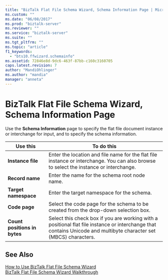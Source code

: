 ```yaml
---
title: "BizTalk Flat File Schema Wizard, Schema Information Page | Microsoft Docs"
ms.custom: ""
ms.date: "06/08/2017"
ms.prod: "biztalk-server"
ms.reviewer: ""
ms.service: "biztalk-server"
ms.suite: ""
ms.tgt_pltfrm: ""
ms.topic: "article"
f1_keywords: 
  - "bts10.ffwizard.schemainfo"
ms.assetid: 72846e8d-9dc6-463f-87bb-c160c3160705
caps.latest.revision: 7
author: "MandiOhlinger"
ms.author: "mandia"
manager: "anneta"
---
```

# BizTalk Flat File Schema Wizard, Schema Information Page
Use the **Schema Information** page to specify the flat file document instance or interchange for input, and to specify the schema information.  
  
|Use this|To do this|  
|--------------|----------------|  
|**Instance file**|Enter the location and file name for the flat file instance or interchange. You can also browse to select the instance or interchange.|  
|**Record name**|Enter the name for the schema root node name.|  
|**Target namespace**|Enter the target namespace for the schema.|  
|**Code page**|Select the code page for the schema to be created from the drop-down selection box.|  
|**Count positions in bytes**|Select this check box if you are working with a positional flat file instance or interchange that contains Unicode and multibyte character set (MBCS) characters.|  
  
## See Also  
 [How to Use BizTalk Flat File Schema Wizard](../core/how-to-use-biztalk-flat-file-schema-wizard.md)   
 [BizTalk Flat File Schema Wizard Walkthrough](../core/biztalk-flat-file-schema-wizard-walkthrough.md)